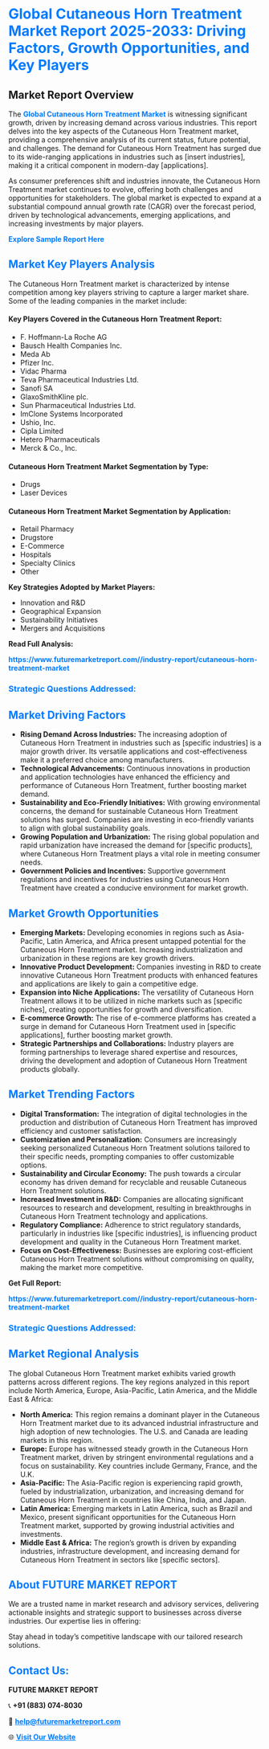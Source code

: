 <h1 style="color: #007BFF;">Global Cutaneous Horn Treatment Market Report 2025-2033: Driving Factors, Growth Opportunities, and Key Players</h1>

<section id="overview">
<h2>Market Report Overview</h2>
<p>The <a href="https://www.futuremarketreport.com//industry-report/cutaneous-horn-treatment-market" style="color: #007BFF; text-decoration: none;"><strong>Global Cutaneous Horn Treatment Market</strong></a> is witnessing significant growth, driven by increasing demand across various industries. This report delves into the key aspects of the Cutaneous Horn Treatment market, providing a comprehensive analysis of its current status, future potential, and challenges. The demand for Cutaneous Horn Treatment has surged due to its wide-ranging applications in industries such as [insert industries], making it a critical component in modern-day [applications].</p>
<p>As consumer preferences shift and industries innovate, the Cutaneous Horn Treatment market continues to evolve, offering both challenges and opportunities for stakeholders. The global market is expected to expand at a substantial compound annual growth rate (CAGR) over the forecast period, driven by technological advancements, emerging applications, and increasing investments by major players.</p>
</section>

<section id="overview">
<p><a href="https://www.futuremarketreport.com//request-sample/reportId=78910" style="color: #007BFF; text-decoration: none;"><strong>Explore Sample Report Here</strong></a></p>
</section>

<section id="key-players">
<h2 style="color: #007BFF;">Market Key Players Analysis</h2>
<p>The Cutaneous Horn Treatment market is characterized by intense competition among key players striving to capture a larger market share. Some of the leading companies in the market include:</p>
<h4>Key Players Covered in the Cutaneous Horn Treatment Report:</h4>
<ul><li>F. Hoffmann-La Roche AG</li><li>Bausch Health Companies Inc.</li><li>Meda Ab</li><li>Pfizer Inc.</li><li>Vidac Pharma</li><li>Teva Pharmaceutical Industries Ltd.</li><li>Sanofi SA</li><li>GlaxoSmithKline plc.</li><li>Sun Pharmaceutical Industries Ltd.</li><li>ImClone Systems Incorporated</li><li>Ushio, Inc.</li><li>Cipla Limited</li><li>Hetero Pharmaceuticals</li><li>Merck &amp; Co., Inc.</li></ul>
<h4>Cutaneous Horn Treatment Market Segmentation by Type:</h4>
<ul><li>Drugs</li><li>Laser Devices</li></ul>

<h4>Cutaneous Horn Treatment Market Segmentation by Application:</h4>
<ul><li>Retail Pharmacy</li><li>Drugstore</li><li>E-Commerce</li><li>Hospitals</li><li>Specialty Clinics</li><li>Other</li></ul>
<p><strong>Key Strategies Adopted by Market Players:</strong></p>
<ul>
<li>Innovation and R&D</li>
<li>Geographical Expansion</li>
<li>Sustainability Initiatives</li>
<li>Mergers and Acquisitions</li>
</ul>
</section>

<section>
<p><strong>Read Full Analysis: </strong></p><a href="https://www.futuremarketreport.com//industry-report/cutaneous-horn-treatment-market" style="color: #007BFF; text-decoration: none;"><strong>https://www.futuremarketreport.com//industry-report/cutaneous-horn-treatment-market</strong></a>
<h3 style="color: #007BFF;">Strategic Questions Addressed:</h3>
</section>

<section id="driving-factors">
<h2 style="color: #007BFF;">Market Driving Factors</h2>
<ul>
<li><strong>Rising Demand Across Industries:</strong> The increasing adoption of Cutaneous Horn Treatment in industries such as [specific industries] is a major growth driver. Its versatile applications and cost-effectiveness make it a preferred choice among manufacturers.</li>
<li><strong>Technological Advancements:</strong> Continuous innovations in production and application technologies have enhanced the efficiency and performance of Cutaneous Horn Treatment, further boosting market demand.</li>
<li><strong>Sustainability and Eco-Friendly Initiatives:</strong> With growing environmental concerns, the demand for sustainable Cutaneous Horn Treatment solutions has surged. Companies are investing in eco-friendly variants to align with global sustainability goals.</li>
<li><strong>Growing Population and Urbanization:</strong> The rising global population and rapid urbanization have increased the demand for [specific products], where Cutaneous Horn Treatment plays a vital role in meeting consumer needs.</li>
<li><strong>Government Policies and Incentives:</strong> Supportive government regulations and incentives for industries using Cutaneous Horn Treatment have created a conducive environment for market growth.</li>
</ul>
</section>

<section id="growth-opportunities">
<h2 style="color: #007BFF;">Market Growth Opportunities</h2>
<ul>
<li><strong>Emerging Markets:</strong> Developing economies in regions such as Asia-Pacific, Latin America, and Africa present untapped potential for the Cutaneous Horn Treatment market. Increasing industrialization and urbanization in these regions are key growth drivers.</li>
<li><strong>Innovative Product Development:</strong> Companies investing in R&D to create innovative Cutaneous Horn Treatment products with enhanced features and applications are likely to gain a competitive edge.</li>
<li><strong>Expansion into Niche Applications:</strong> The versatility of Cutaneous Horn Treatment allows it to be utilized in niche markets such as [specific niches], creating opportunities for growth and diversification.</li>
<li><strong>E-commerce Growth:</strong> The rise of e-commerce platforms has created a surge in demand for Cutaneous Horn Treatment used in [specific applications], further boosting market growth.</li>
<li><strong>Strategic Partnerships and Collaborations:</strong> Industry players are forming partnerships to leverage shared expertise and resources, driving the development and adoption of Cutaneous Horn Treatment products globally.</li>
</ul>
</section>

<section id="trending-factors">
<h2 style="color: #007BFF;">Market Trending Factors</h2>
<ul>
<li><strong>Digital Transformation:</strong> The integration of digital technologies in the production and distribution of Cutaneous Horn Treatment has improved efficiency and customer satisfaction.</li>
<li><strong>Customization and Personalization:</strong> Consumers are increasingly seeking personalized Cutaneous Horn Treatment solutions tailored to their specific needs, prompting companies to offer customizable options.</li>
<li><strong>Sustainability and Circular Economy:</strong> The push towards a circular economy has driven demand for recyclable and reusable Cutaneous Horn Treatment solutions.</li>
<li><strong>Increased Investment in R&D:</strong> Companies are allocating significant resources to research and development, resulting in breakthroughs in Cutaneous Horn Treatment technology and applications.</li>
<li><strong>Regulatory Compliance:</strong> Adherence to strict regulatory standards, particularly in industries like [specific industries], is influencing product development and quality in the Cutaneous Horn Treatment market.</li>
<li><strong>Focus on Cost-Effectiveness:</strong> Businesses are exploring cost-efficient Cutaneous Horn Treatment solutions without compromising on quality, making the market more competitive.</li>
</ul>
</section>

<section>
<p><strong>Get Full Report: </strong></p><a href="https://www.futuremarketreport.com//industry-report/cutaneous-horn-treatment-market" style="color: #007BFF; text-decoration: none;"><strong>https://www.futuremarketreport.com//industry-report/cutaneous-horn-treatment-market</strong></a>
<h3 style="color: #007BFF;">Strategic Questions Addressed:</h3>
</section>


<section id="regional-analysis">
<h2 style="color: #007BFF;">Market Regional Analysis</h2>
<p>The global Cutaneous Horn Treatment market exhibits varied growth patterns across different regions. The key regions analyzed in this report include North America, Europe, Asia-Pacific, Latin America, and the Middle East & Africa:</p>
<ul>
<li><strong>North America:</strong> This region remains a dominant player in the Cutaneous Horn Treatment market due to its advanced industrial infrastructure and high adoption of new technologies. The U.S. and Canada are leading markets in this region.</li>
<li><strong>Europe:</strong> Europe has witnessed steady growth in the Cutaneous Horn Treatment market, driven by stringent environmental regulations and a focus on sustainability. Key countries include Germany, France, and the U.K.</li>
<li><strong>Asia-Pacific:</strong> The Asia-Pacific region is experiencing rapid growth, fueled by industrialization, urbanization, and increasing demand for Cutaneous Horn Treatment in countries like China, India, and Japan.</li>
<li><strong>Latin America:</strong> Emerging markets in Latin America, such as Brazil and Mexico, present significant opportunities for the Cutaneous Horn Treatment market, supported by growing industrial activities and investments.</li>
<li><strong>Middle East & Africa:</strong> The region’s growth is driven by expanding industries, infrastructure development, and increasing demand for Cutaneous Horn Treatment in sectors like [specific sectors].</li>
</ul>
</section>

<footer>
<h2 style="color: #007BFF;">About FUTURE MARKET REPORT</h2>
<p>We are a trusted name in market research and advisory services, delivering actionable insights and strategic support to businesses across diverse industries. Our expertise lies in offering:</p>

<p>Stay ahead in today’s competitive landscape with our tailored research solutions.</p>

<h2 style="color: #007BFF;">Contact Us:</h2>
<p><strong>FUTURE MARKET REPORT</strong></p>
<p>📞 <strong>+91 (883) 074-8030</strong></p>
<p>📧 <strong><a href="mailto:help@futuremarketreport.com" style="color: #007BFF;">help@futuremarketreport.com</a></strong></p>
<p>🌐 <strong><a href="https://www.futuremarketreport.com/" style="color: #007BFF;">Visit Our Website</a></strong></p>
</footer>